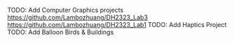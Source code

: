 TODO: Add Computer Graphics projects https://github.com/Lambozhuang/DH2323_Lab3 https://github.com/Lambozhuang/DH2323_Lab1
TODO: Add Haptics Project
TODO: Add Balloon Birds & Buildings
